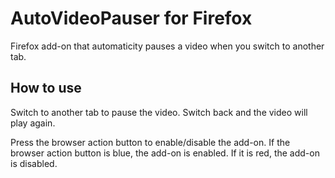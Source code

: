 # AutoVideoPauser for Firefox
Firefox add-on that automaticity pauses a video when you switch to another tab.

## How to use
Switch to another tab to pause the video.
Switch back and the video will play again.

Press the browser action button to enable/disable the add-on.
If the browser action button is blue, the add-on is enabled.
If it is red, the add-on is disabled.
